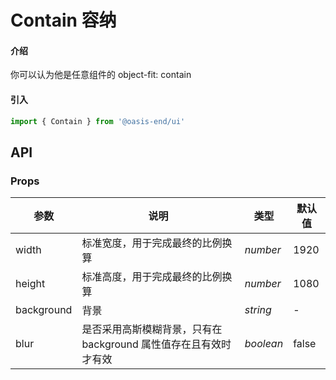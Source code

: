 <script lang="ts">
    import Basic from './demo/basic.md'
</script>

# Contain 容纳

#### 介绍

你可以认为他是任意组件的 object-fit: contain

#### 引入

```js
import { Contain } from '@oasis-end/ui'
```

<Basic />

## API

### Props

| 参数      | 说明           | 类型                                                                | 默认值 |
| --------- | -------------- | ------------------------------------------------------------------- | ------ |
| width | 标准宽度，用于完成最终的比例换算       | _number_          | 1920     |
| height      | 标准高度，用于完成最终的比例换算       | _number_          | 1080     |
| background | 背景 | _string_ | - |
| blur | 是否采用高斯模糊背景，只有在 background 属性值存在且有效时才有效 | _boolean_ | false |